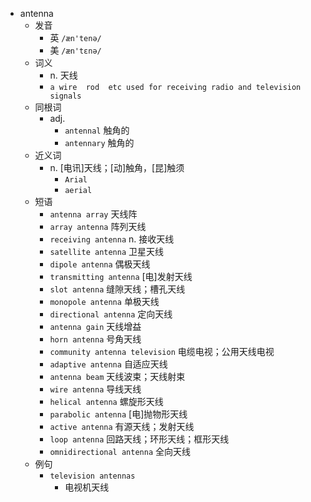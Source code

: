 - antenna
  - 发音
    - 英 `/æn'tenə/`
    - 美 `/æn'tɛnə/`
  - 词义
    - n. 天线
    - `a wire  rod  etc used for receiving radio and television signals`
  - 同根词
    - adj.
      - `antennal` 触角的
      - `antennary` 触角的
  - 近义词
    - n. [电讯]天线；[动]触角，[昆]触须
      - `Arial`
      - `aerial`
  - 短语
    - `antenna array` 天线阵 
    - `array antenna` 阵列天线 
    - `receiving antenna` n. 接收天线 
    - `satellite antenna` 卫星天线 
    - `dipole antenna` 偶极天线 
    - `transmitting antenna` [电]发射天线 
    - `slot antenna` 缝隙天线；槽孔天线 
    - `monopole antenna` 单极天线 
    - `directional antenna` 定向天线 
    - `antenna gain` 天线增益 
    - `horn antenna` 号角天线 
    - `community antenna television` 电缆电视；公用天线电视 
    - `adaptive antenna` 自适应天线 
    - `antenna beam` 天线波束；天线射束 
    - `wire antenna` 导线天线 
    - `helical antenna` 螺旋形天线 
    - `parabolic antenna` [电]抛物形天线 
    - `active antenna` 有源天线；发射天线 
    - `loop antenna` 回路天线；环形天线；框形天线 
    - `omnidirectional antenna` 全向天线 
  - 例句
    - `television antennas`
      - 电视机天线

